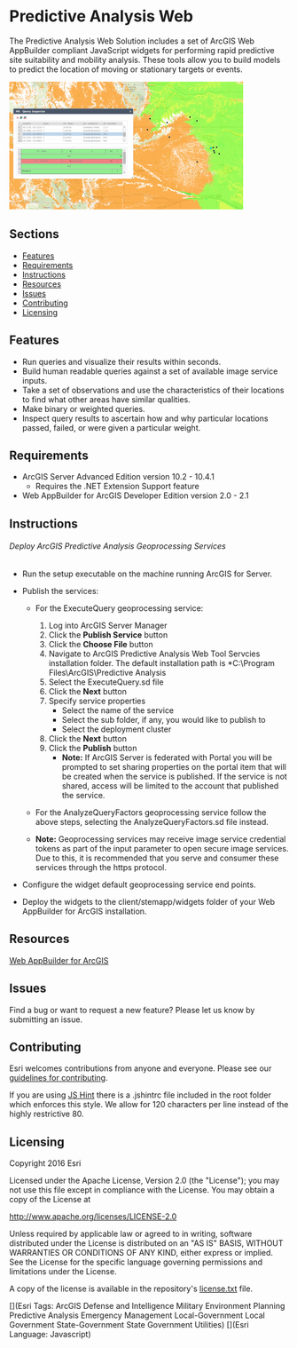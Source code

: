 # Predictive Analysis Web
The Predictive Analysis Web Solution includes a set of ArcGIS Web AppBuilder compliant JavaScript widgets for performing rapid predictive site suitability and mobility analysis. These tools allow you to build models to predict the location of moving or stationary targets or events.

![Query Editor Widget](QE3.png)

## Sections

* [Features](#features)
* [Requirements](#requirements)
* [Instructions](#instructions)
* [Resources](#resources)
* [Issues](#issues)
* [Contributing](#contributing)
* [Licensing](#licensing)

## Features
* Run queries and visualize their results within seconds.
* Build human readable queries against a set of available image service inputs.
* Take a set of observations and use the characteristics of their locations to find what other areas have similar qualities.
* Make binary or weighted queries.
* Inspect query results to ascertain how and why particular locations passed, failed, or were given a particular weight.

## Requirements
* ArcGIS Server Advanced Edition version 10.2 - 10.4.1
	* Requires the .NET Extension Support feature
* Web AppBuilder for ArcGIS Developer Edition version 2.0 - 2.1

## Instructions
###### Deploy ArcGIS Predictive Analysis Geoprocessing Services
* Run the setup executable on the machine running ArcGIS for Server.
* Publish the services:
	* For the ExecuteQuery geoprocessing service:
		1.  Log into ArcGIS Server Manager
		2.  Click the **Publish Service** button
		3.  Click the **Choose File** button
		4.  Navigate to ArcGIS Predictive Analysis Web Tool Servcies installation folder. The default installation path is *C:\Program Files\ArcGIS\Predictive Analysis
		5.  Select the ExecuteQuery.sd file
		6.  Click the **Next** button
		7.  Specify service properties
			* Select the name of the service
			* Select the sub folder, if any, you would like to publish to
			* Select the deployment cluster
		8. Click the **Next** button
		9. Click the **Publish** button
			* **Note:** If ArcGIS Server is federated with Portal you will be prompted to set sharing properties on the portal item that will be created when the service is published. If the service is not shared, access will be limited to the account that published the service.
	* For the AnalyzeQueryFactors geoprocessing service follow the above steps, selecting the AnalyzeQueryFactors.sd file instead.

	* **Note:** Geoprocessing services may receive image service credential tokens as part of the input parameter to open secure image services. Due to this, it is recommended that you serve and consumer these services through the https protocol.
	

* Configure the widget default geoprocessing service end points.
* Deploy the widgets to the client/stemapp/widgets folder of your Web AppBuilder for ArcGIS installation.


## Resources
[Web AppBuilder for ArcGIS](https://developers.arcgis.com/web-appbuilder/)

## Issues
Find a bug or want to request a new feature?  Please let us know by submitting an issue.

## Contributing
Esri welcomes contributions from anyone and everyone. Please see our [guidelines for contributing](https://github.com/esri/contributing).

If you are using [JS Hint](http://http://www.jshint.com/) there is a .jshintrc file included in the root folder which enforces this style.
We allow for 120 characters per line instead of the highly restrictive 80.

## Licensing
Copyright 2016 Esri

Licensed under the Apache License, Version 2.0 (the "License");
you may not use this file except in compliance with the License.
You may obtain a copy of the License at

   http://www.apache.org/licenses/LICENSE-2.0

Unless required by applicable law or agreed to in writing, software
distributed under the License is distributed on an "AS IS" BASIS,
WITHOUT WARRANTIES OR CONDITIONS OF ANY KIND, either express or implied.
See the License for the specific language governing permissions and
limitations under the License.

A copy of the license is available in the repository's
[license.txt](license.txt) file.

[](Esri Tags: ArcGIS Defense and Intelligence Military Environment Planning Predictive Analysis Emergency Management Local-Government Local Government State-Government State Government Utilities)
[](Esri Language: Javascript)